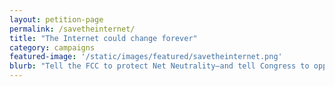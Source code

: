 ```yaml
---
layout: petition-page
permalink: /savetheinternet/
title: "The Internet could change forever"
category: campaigns
featured-image: '/static/images/featured/savetheinternet.png'
blurb: "Tell the FCC to protect Net Neutrality—and tell Congress to oppose Ajit Pai's plan!"
---
```

<link href='https://actionnetwork.org/css/style-embed-whitelabel.css' rel='stylesheet' type='text/css' /><script src='https://actionnetwork.org/widgets/v2/petition/the-internet-could-change-forever?format=js&source=widget&style=full'></script><div id='can-petition-area-the-internet-could-change-forever' style='width: 100%'><!-- this div is the target for our HTML insertion --></div>
